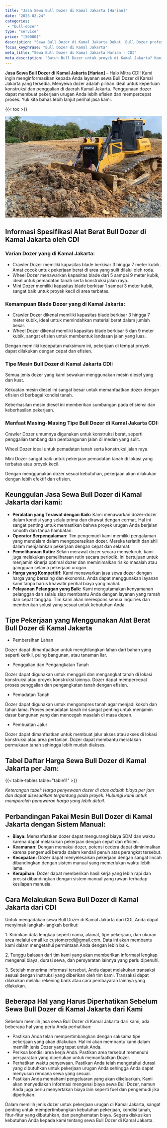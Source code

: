 ```yaml
---
title: "Jasa Sewa Bull Dozer di Kamal Jakarta [Harian]"
date: "2023-02-24"
categories:
 - "bull-dozer"
type: "service"
price: "[50000]"
description: "Sewa Bull Dozer di Kamal Jakarta Dekat. Bull Dozer profesional untuk kebutuhan proyek konstruksi dengan performa maksimal. Dapatkan informasi lengkap dengan menghubungi kami."
focus_keyphrase: "Bull Dozer di Kamal Jakarta"
meta_title: "Sewa Bull Dozer di Kamal Jakarta Harian - CDI"
meta_description: "Butuh Bull Dozer untuk proyek di Kamal Jakarta? Kami adalah solusi tepat dengan harga kompetitif. Klik untuk info lebih lanjut."
---
```


**Jasa Sewa Bull Dozer di Kamal Jakarta [Harian]** – Halo Mitra CDI! Kami ingin menginformasikan kepada Anda layanan sewa Bull Dozer di Kamal Jakarta yang tersedia. Menyewa dozer adalah pilihan ideal untuk keperluan konstruksi dan penggalian di daerah Kamal Jakarta. Penggunaan dozer dapat membuat pekerjaan urugan Anda lebih efisien dan mempercepat proses. Yuk kita bahas lebih lanjut perihal jasa kami.

{{< toc >}}

![Jasa Sewa Bull Dozer di Kamal Jakarta [Harian]](/images/bull-dozer/bull-dozer-06.jpg)

## Informasi Spesifikasi Alat Berat Bull Dozer di Kamal Jakarta oleh CDI

### Varian Dozer yang di Kamal Jakarta:

*   Crawler Dozer memiliki kapasitas blade berkisar 3 hingga 7 meter kubik. Amat cocok untuk pekerjaan berat di area yang sulit dilalui oleh roda.
*   Wheel Dozer menawarkan kapasitas blade dari 5 sampai 9 meter kubik, ideal untuk pemadatan tanah serta konstruksi jalan raya.
*   Mini Dozer memiliki kapasitas blade berkisar 1 sampai 3 meter kubik, sangat baik untuk proyek kecil di area terbatas.

### Kemampuan Blade Dozer yang di Kamal Jakarta:

*   Crawler Dozer dikenal memiliki kapasitas blade berkisar 3 hingga 7 meter kubik, ideal untuk memindahkan material berat dalam jumlah besar.
*   Wheel Dozer dikenal memiliki kapasitas blade berkisar 5 dan 9 meter kubik, sangat efisien untuk membentuk landasan jalan yang luas.

Dengan memiliki kecepatan maksimum ini, pekerjaan di tempat proyek dapat dilakukan dengan cepat dan efisien.

### Tipe Mesin Bull Dozer di Kamal Jakarta CDI:

Semua jenis dozer yang kami sewakan menggunakan mesin diesel yang dan kuat.

Kekuatan mesin diesel ini sangat besar untuk memanfaatkan dozer dengan efisien di berbagai kondisi tanah.

Keberhasilan mesin diesel ini memberikan sumbangan pada efisiensi dan keberhasilan pekerjaan.

### Manfaat Masing-Masing Tipe Bull Dozer di Kamal Jakarta CDI:

Crawler Dozer umumnya digunakan untuk konstruksi berat, seperti penggalian tambang dan pembangunan jalan di medan yang sulit.

Wheel Dozer ideal untuk pemadatan tanah serta konstruksi jalan raya.

Mini Dozer sangat baik untuk pekerjaan pemadatan tanah di lokasi yang terbatas atau proyek kecil.

Dengan menggunakan dozer sesuai kebutuhan, pekerjaan akan dilakukan dengan lebih efektif dan efisien.

## Keunggulan Jasa Sewa Bull Dozer di Kamal Jakarta dari kami:

*   **Peralatan yang Terawat dengan Baik:** Kami menawarkan dozer-dozer dalam kondisi yang selalu prima dan dirawat dengan cermat. Hal ini sangat penting untuk memastikan bahwa proyek urugan Anda berjalan smooth dan tanpa hambatan.
*   **Operator Berpengalaman:** Tim pengemudi kami memiliki pengalaman yang mendalam dalam mengoperasikan dozer. Mereka terlatih dan ahli dalam menjalankan pekerjaan dengan cepat dan selamat.
*   **Pemeliharaan Rutin:** Selain merawat dozer secara menyeluruh, kami juga melakukan pemeliharaan rutin secara periodik. Ini bertujuan untuk menjamin kinerja optimal dozer dan meminimalkan risiko masalah atau gangguan selama pekerjaan urugan.
*   **Harga yang Kompetitif:** Kami menawarkan jasa sewa dozer dengan harga yang bersaing dan ekonomis. Anda dapat menggunakan layanan kami tanpa harus khawatir perihal biaya yang mahal.
*   **Pelayanan Pelanggan yang Baik:** Kami mengutamakan kenyamanan pelanggan dan selalu siap membantu Anda dengan layanan yang ramah dan cepat tanggap. Tim kami akan merespons semua inquiries dan memberikan solusi yang sesuai untuk kebutuhan Anda.

## Tipe Pekerjaan yang Menggunakan Alat Berat Bull Dozer di Kamal Jakarta

*   Pembersihan Lahan

Dozer dapat dimanfaatkan untuk menghilangkan lahan dari bahan yang seperti kerikil, puing bangunan, atau tanaman liar.
*   Penggalian dan Pengangkatan Tanah

Dozer dapat digunakan untuk menggali dan mengangkat tanah di lokasi konstruksi atau proyek konstruksi lainnya. Dozer dapat mempercepat proses penggalian dan pengangkatan tanah dengan efisien.
*   Pemadatan Tanah

Dozer dapat digunakan untuk mengompres tanah agar menjadi kokoh dan tahan lama. Proses pemadatan tanah ini sangat penting untuk menjamin dasar bangunan yang dan mencegah masalah di masa depan.
*   Pembuatan Jalur

Dozer dapat dimanfaatkan untuk membuat jalur akses atau akses di lokasi konstruksi atau area pertanian. Dozer dapat membantu meratakan permukaan tanah sehingga lebih mudah diakses.

## Tabel Daftar Harga Sewa Bull Dozer di Kamal Jakarta per Jam:

{{< table-tables table="table11" >}}

_Keterangan tabel: Harga penyewaan dozer di atas adalah biaya per jam dan dapat disesuaikan tergantung pada proyek. Hubungi kami untuk memperoleh penawaran harga yang lebih detail._

## Perbandingan Pakai Mesin Bull Dozer di Kamal Jakarta dengan Sistem Manual:

*   **Biaya:** Memanfaatkan dozer dapat mengurangi biaya SDM dan waktu karena dapat melakukan pekerjaan dengan cepat dan efisien.
*   **Keamanan:** Dengan memakai dozer, potensi cedera dapat diminimalkan karena pengemudi berada dalam kendali penuh atas perangkat tersebut.
*   **Kecepatan:** Dozer dapat menyelesaikan pekerjaan dengan sangat lincah dibandingkan dengan sistem manual yang memerlukan waktu lebih lama.
*   **Kerapihan:** Dozer dapat memberikan hasil kerja yang lebih rapi dan presisi dibandingkan dengan sistem manual yang rawan terhadap kesilapan manusia.

## Cara Melakukan Sewa Bull Dozer di Kamal Jakarta dari CDI

Untuk mengadakan sewa Bull Dozer di Kamal Jakarta dari CDI, Anda dapat menyimak langkah-langkah berikut:

1\.  Kirimkan data lengkap seperti nama, alamat, tipe pekerjaan, dan ukuran area melalui email ke customercdi@gmail.com. Data ini akan membantu kami dalam mengetahui permintaan Anda dengan lebih baik.

2\.  Tunggu balasan dari tim kami yang akan memberikan informasi lengkap mengenai biaya, durasi sewa, dan persyaratan lainnya yang perlu dipenuhi.

3\.  Setelah menerima informasi tersebut, Anda dapat melakukan transaksi sesuai dengan instruksi yang diberikan oleh tim kami. Transaksi dapat dilakukan melalui rekening bank atau cara pembayaran lainnya yang dilakukan.

## Beberapa Hal yang Harus Diperhatikan Sebelum Sewa Bull Dozer di Kamal Jakarta dari Kami

Sebelum memilih jasa sewa Bull Dozer di Kamal Jakarta dari kami, ada beberapa hal yang perlu Anda perhatikan:

*   Pastikan Anda telah mempertimbangkan dengan saksama tipe pekerjaan yang akan dilakukan. Hal ini akan membantu kami dalam memilih jenis Dozer yang tepat untuk Anda.
*   Periksa kondisi area kerja Anda. Pastikan area tersebut memenuhi persyaratan yang diperlukan untuk memanfaatkan Dozer.
*   Perhatikan waktu penyewaan. Pastikan Anda telah mengetahui durasi yang dibutuhkan untuk pekerjaan urugan Anda sehingga Anda dapat menyusun rencana sewa yang sesuai.
*   Pastikan Anda memahami pengeluaran yang akan dikeluarkan. Kami akan menyediakan informasi mengenai biaya sewa Bull Dozer, namun Anda juga perlu menyertakan biaya lain seperti fuel dan pengemudi jika diperlukan.

Dalam memilih jenis dozer untuk pekerjaan urugan di Kamal Jakarta, sangat penting untuk mempertimbangkan kebutuhan pekerjaan, kondisi tanah, fitur-fitur yang dibutuhkan, dan penghematan biaya. Segera diskusikan kebutuhan Anda kepada kami tentang sewa Bull Dozer di Kamal Jakarta.